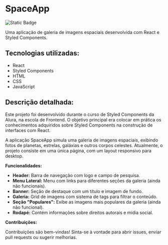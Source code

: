 # SpaceApp

![Static Badge](https://img.shields.io/badge/Status-Finalizado-green)

Uma aplicação de galeria de imagens espaciais desenvolvida com React e Styled Components.

## Tecnologias utilizadas:

* React
* Styled Components
* HTML
* CSS
* JavaScript

## Descrição detalhada:

Este projeto foi desenvolvido durante o curso de Styled Components da Alura, na escola de Frontend. O objetivo principal era colocar em prática os conhecimentos adquiridos sobre Styled Components na construção de interfaces com React.

A aplicação SpaceApp simula uma galeria de imagens espaciais, exibindo fotos de planetas, estrelas, galáxias e outros corpos celestes. Atualmente, o projeto consiste em uma única página, com um layout responsivo para desktop.

**Funcionalidades:**

* **Header:** Barra de navegação com logo e campo de pesquisa.
* **Menu Lateral:** Menu com links para diferentes seções da galeria (ainda não funcionais).
* **Banner:** Seção de destaque com um título e imagem de fundo.
* **Galeria:** Grid de imagens com sistema de tags para filtrar o conteúdo.
* **Seção "Populares":** Exibe as imagens mais populares da galeria (ainda não funcional).
* **Rodapé:** Contém informações sobre direitos autorais e mídia social.

**Contribuições:**

Contribuições são bem-vindas! Sinta-se à vontade para abrir issues, enviar pull requests ou sugerir melhorias.
